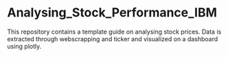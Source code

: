 # Analysing_Stock_Performance_IBM
This repository contains a template guide on analysing stock prices. Data is extracted through webscrapping and ticker and visualized on a dashboard using plotly.
